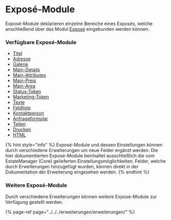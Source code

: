 # Exposé-Module

Exposé-Module deklarieren einzelne Bereiche eines Exposés, welche anschließend über das Modul [Exposé](../../frontend-konfiguration/module/expose.md) eingebunden werden können.

### Verfügbare Exposé-Module

* [Titel](titel.md)
* [Adresse](adresse.md)
* [Galerie](galerie.md)
* [Main-Details](primaere-details.md)
* [Main-Attributes](primaere-attribute.md)
* [Main-Preis](primaerer-preis.md)
* [Main-Area](primaere-flaeche.md)
* [Status-Token](status-token.md)
* [Marketing-Token](vermarktungs-token.md)
* [Texte](texte.md)
* [Feldliste](feldliste.md)
* [Kontaktperson](kontaktperson.md)
* [Anfrageformular](anfrageformular.md)
* [Teilen](teilen.md)
* [Drucken](drucken.md)
* [HTML](html.md)

{% hint style="info" %}
Exposé-Module und dessen Einstellungen können durch verschiedene Erweiterungen um neue Felder ergänzt werden. Die hier dokumentierten Exposé-Module beinhaltet ausschließlich die vom EstateManager \(Core\) gelieferten Einstellungsmöglichkeiten. Felder, welche durch Erweiterungen hinzugefügt wurden, können direkt in der Dokumentation der Erweiterung eingesehen werden.
{% endhint %}

### Weitere Exposé-Module

Durch verschiedene Erweiterungen können weitere Exposé-Module zur Verfügung gestellt werden.

{% page-ref page="../../../erweiterungen/erweiterungen/" %}



